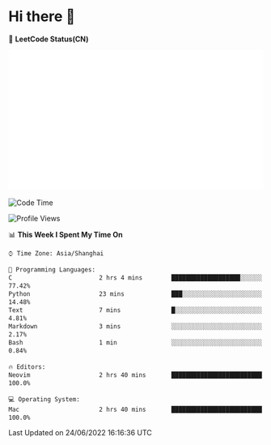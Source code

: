 # Hi there 👋

📝 **LeetCode Status(CN)**

![wsmbsbbz's LeetCode status](https://github.com/wsmbsbbz/wsmbsbbz/blob/main/status.svg)

<!--
**wsmbsbbz/wsmbsbbz** is a ✨ _special_ ✨ repository because its `README.md` (this file) appears on your GitHub profile.

Here are some ideas to get you started:

- 🔭 I’m currently working on ...
- 🌱 I’m currently learning ...
- 👯 I’m looking to collaborate on ...
- 🤔 I’m looking for help with ...
- 💬 Ask me about ...
- 📫 How to reach me: ...
- 😄 Pronouns: ...
- ⚡ Fun fact: ...
-->
<!--START_SECTION:waka-->
![Code Time](http://img.shields.io/badge/Code%20Time-0%20secs-blue)

![Profile Views](http://img.shields.io/badge/Profile%20Views-2-blue)

📊 **This Week I Spent My Time On** 

```text
⌚︎ Time Zone: Asia/Shanghai

💬 Programming Languages: 
C                        2 hrs 4 mins        ███████████████████░░░░░░   77.42% 
Python                   23 mins             ███░░░░░░░░░░░░░░░░░░░░░░   14.48% 
Text                     7 mins              █░░░░░░░░░░░░░░░░░░░░░░░░   4.81% 
Markdown                 3 mins              ░░░░░░░░░░░░░░░░░░░░░░░░░   2.17% 
Bash                     1 min               ░░░░░░░░░░░░░░░░░░░░░░░░░   0.84%

🔥 Editors: 
Neovim                   2 hrs 40 mins       █████████████████████████   100.0%

💻 Operating System: 
Mac                      2 hrs 40 mins       █████████████████████████   100.0%

```


 Last Updated on 24/06/2022 16:16:36 UTC
<!--END_SECTION:waka-->

